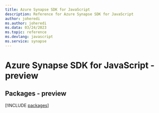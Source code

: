 ```yaml
---
title: Azure Synapse SDK for JavaScript
description: Reference for Azure Synapse SDK for JavaScript
author: joheredi
ms.author: joheredi
ms.data: 03/24/2023
ms.topic: reference
ms.devlang: javascript
ms.service: synapse
---
```

# Azure Synapse SDK for JavaScript - preview
## Packages - preview
[!INCLUDE [packages](synapse-index.md)]